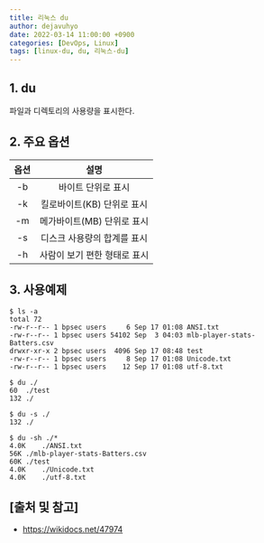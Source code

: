 ```yaml
---
title: 리눅스 du
author: dejavuhyo
date: 2022-03-14 11:00:00 +0900
categories: [DevOps, Linux]
tags: [linux-du, du, 리눅스-du]
---
```


## 1. du
파일과 디렉토리의 사용량을 표시한다.

## 2. 주요 옵션

| 옵션 | 설명 |
|:---:|:---:|
| -b | 바이트 단위로 표시 |
| -k | 킬로바이트(KB) 단위로 표시 |
| -m | 메가바이트(MB) 단위로 표시 |
| -s | 디스크 사용량의 합계를 표시 |
| -h | 사람이 보기 편한 형태로 표시 |

## 3. 사용예제

```shell
$ ls -a
total 72
-rw-r--r-- 1 bpsec users     6 Sep 17 01:08 ANSI.txt
-rw-r--r-- 1 bpsec users 54102 Sep  3 04:03 mlb-player-stats-Batters.csv
drwxr-xr-x 2 bpsec users  4096 Sep 17 08:48 test
-rw-r--r-- 1 bpsec users     8 Sep 17 01:08 Unicode.txt
-rw-r--r-- 1 bpsec users    12 Sep 17 01:08 utf-8.txt

$ du ./
60  ./test
132 ./

$ du -s ./
132 ./

$ du -sh ./*
4.0K    ./ANSI.txt
56K ./mlb-player-stats-Batters.csv
60K ./test
4.0K    ./Unicode.txt
4.0K    ./utf-8.txt
```

## [출처 및 참고]
* <https://wikidocs.net/47974>
